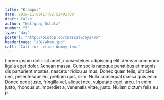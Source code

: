 ```yaml
---
title: "Krampus"
date: 2018-11-05T17:02:52+01:00
draft: false
author: "Wolfgang Schütz"
number: "5"
type: "day"
postUrl: "http://biotop.co/xmascal/days/05"
headerimage: "/02/wham.jpg"
call: "Call for action dummy text"
---
```

Lorem ipsum dolor sit amet, consectetuer adipiscing elit. Aenean commodo ligula eget dolor. Aenean massa. Cum sociis natoque penatibus et magnis dis parturient montes, nascetur ridiculus mus. Donec quam felis, ultricies nec, pellentesque eu, pretium quis, sem. Nulla consequat massa quis enim. Donec pede justo, fringilla vel, aliquet nec, vulputate eget, arcu. In enim justo, rhoncus ut, imperdiet a, venenatis vitae, justo. Nullam dictum felis eu p
<!--more-->
